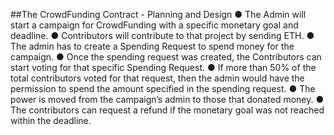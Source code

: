 
##The CrowdFunding Contract - Planning and Design
● The Admin will start a campaign for CrowdFunding with a specific monetary goal and
deadline.
● Contributors will contribute to that project by sending ETH.
● The admin has to create a Spending Request to spend money for the campaign.
● Once the spending request was created, the Contributors can start voting for that
specific Spending Request.
● If more than 50% of the total contributors voted for that request, then the admin would
have the permission to spend the amount specified in the spending request.
● The power is moved from the campaign’s admin to those that donated money.
● The contributors can request a refund if the monetary goal was not reached within the
deadline.

